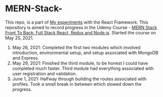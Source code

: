 # MERN-Stack-

This repo, is a part of [My experiments](https://github.com/vybhavpai/React-Learning) with the React Framework. This repository is aimed to record progress in the Udemy Course - [MERN Stack Front To Back: Full Stack React, Redux and Node.js](https://www.udemy.com/course/mern-stack-front-to-back/). Started the course on May 25, 2021.

1. May 26, 2021: Completed the first two modules which involved introduction, environmental setup, and setup associated with MongoDB and Express.
2. May 29, 2021: Finished the third module, to be honest I could have completed much faster. Third module had everything associated with user registration and validation.
3. June 1, 2021: Halfway through building the routes associated with profiles. Took a small break in between which slowed down the progress.

